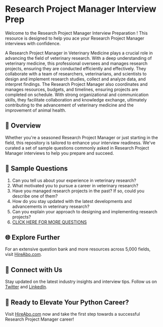 # Research Project Manager Interview Prep

Welcome to the Research Project Manager Interview Preparation ! This resource is designed to help you ace your Research Project Manager interviews with confidence.

A Research Project Manager in Veterinary Medicine plays a crucial role in advancing the field of veterinary research. With a deep understanding of veterinary medicine, this professional oversees and manages research projects, ensuring they are conducted efficiently and effectively. They collaborate with a team of researchers, veterinarians, and scientists to design and implement research studies, collect and analyze data, and interpret findings. The Research Project Manager also coordinates and manages resources, budgets, and timelines, ensuring projects are completed on schedule. With strong organizational and communication skills, they facilitate collaboration and knowledge exchange, ultimately contributing to the advancement of veterinary medicine and the improvement of animal health.

## 🚀 Overview

Whether you're a seasoned Research Project Manager or just starting in the field, this repository is tailored to enhance your interview readiness. We've curated a set of sample questions commonly asked in Research Project Manager interviews to help you prepare and succeed.

## 📝 Sample Questions

1. Can you tell us about your experience in veterinary research?
2. What motivated you to pursue a career in veterinary research?
3. Have you managed research projects in the past? If so, could you describe one of them?
4. How do you stay updated with the latest developments and advancements in veterinary research?
5. Can you explain your approach to designing and implementing research projects?
6. [CLICK HERE FOR MORE QUESTIONS](https://hireabo.com/job/24_2_17/Research%20Project%20Manager)

## 🌐 Explore Further

For an extensive question bank and more resources across 5,000 fields, visit [HireAbo.com](https://www.hireabo.com).

## 📱 Connect with Us

Stay updated on the latest industry insights and interview tips. Follow us on [Twitter](https://twitter.com/hireabo) and [LinkedIn](https://www.linkedin.com/in/hire-abo-3609972a8/).

## 🚀 Ready to Elevate Your Python Career?

Visit [HireAbo.com](https://www.hireabo.com) now and take the first step towards a successful Research Project Manager career!